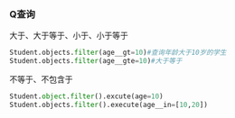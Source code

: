 ### Q查询

大于、大于等于、小于、小于等于

```python
Student.objects.filter(age__gt=10)#查询年龄大于10岁的学生
Student.objects.filter(age__gte=10)#大于等于
```

不等于、不包含于

```python
Student.object.filter().excute(age=10)
Student.objects.filter().execute(age__in=[10,20])
```

